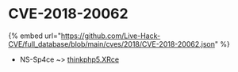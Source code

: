 # CVE-2018-20062
{% embed url="https://github.com/Live-Hack-CVE/full_database/blob/main/cves/2018/CVE-2018-20062.json" %}

* NS-Sp4ce ~> [thinkphp5.XRce](https://www.alice-snow.ru/2018/database/cve-2018-20062/thinkphp5.xrce-ns-sp4ce)